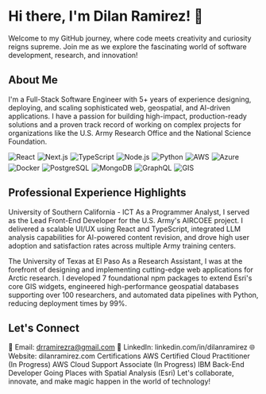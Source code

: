 # Hi there, I'm Dilan Ramirez! 👋
Welcome to my GitHub journey, where code meets creativity and curiosity reigns supreme. Join me as we explore the fascinating world of software development, research, and innovation!

## About Me
I'm a Full-Stack Software Engineer with 5+ years of experience designing, deploying, and scaling sophisticated web, geospatial, and AI-driven applications. I have a passion for building high-impact, production-ready solutions and a proven track record of working on complex projects for organizations like the U.S. Army Research Office and the National Science Foundation.

<div style="display: flex; flex-wrap: wrap; gap: 5px; margin-top: 10px;">
<img src="https://img.shields.io/badge/React-20232A?style=for-the-badge&logo=react&logoColor=61DAFB" alt="React">
<img src="https://img.shields.io/badge/Next.js-000000?style=for-the-badge&logo=nextdotjs&logoColor=white" alt="Next.js">
<img src="https://img.shields.io/badge/TypeScript-3178C6?style=for-the-badge&logo=typescript&logoColor=white" alt="TypeScript">
<img src="https://img.shields.io/badge/Node.js-339933?style=for-the-badge&logo=nodedotjs&logoColor=white" alt="Node.js">
<img src="https://img.shields.io/badge/Python-3776AB?style=for-the-badge&logo=python&logoColor=white" alt="Python">
<img src="https://img.shields.io/badge/Amazon_AWS-232F3E?style=for-the-badge&logo=amazonaws&logoColor=FF9900" alt="AWS">
<img src="https://img.shields.io/badge/Azure-0078D4?style=for-the-badge&logo=microsoftazure&logoColor=white" alt="Azure">
<img src="https://img.shields.io/badge/Docker-2496ED?style=for-the-badge&logo=docker&logoColor=white" alt="Docker">
<img src="https://img.shields.io/badge/PostgreSQL-4169E1?style=for-the-badge&logo=postgresql&logoColor=white" alt="PostgreSQL">
<img src="https://img.shields.io/badge/MongoDB-47A248?style=for-the-badge&logo=mongodb&logoColor=white" alt="MongoDB">
<img src="https://img.shields.io/badge/GraphQL-E10098?style=for-the-badge&logo=graphql&logoColor=white" alt="GraphQL">
<img src="https://img.shields.io/badge/GIS-5A0FC8?style=for-the-badge&logo=esri&logoColor=white" alt="GIS">
</div>

## Professional Experience Highlights
University of Southern California - ICT
As a Programmer Analyst, I served as the Lead Front-End Developer for the U.S. Army's AIRCOEE project. I delivered a scalable UI/UX using React and TypeScript, integrated LLM analysis capabilities for AI-powered content revision, and drove high user adoption and satisfaction rates across multiple Army training centers.

The University of Texas at El Paso
As a Research Assistant, I was at the forefront of designing and implementing cutting-edge web applications for Arctic research. I developed 7 foundational npm packages to extend Esri's core GIS widgets, engineered high-performance geospatial databases supporting over 100 researchers, and automated data pipelines with Python, reducing deployment times by 99%.

## Let's Connect
📧 Email: drramirezra@gmail.com
💼 LinkedIn: linkedin.com/in/dilanramirez
🌐 Website: dilanramirez.com
Certifications
AWS Certified Cloud Practitioner (In Progress)
AWS Cloud Support Associate (In Progress)
IBM Back-End Developer
Going Places with Spatial Analysis (Esri)
Let's collaborate, innovate, and make magic happen in the world of technology!

